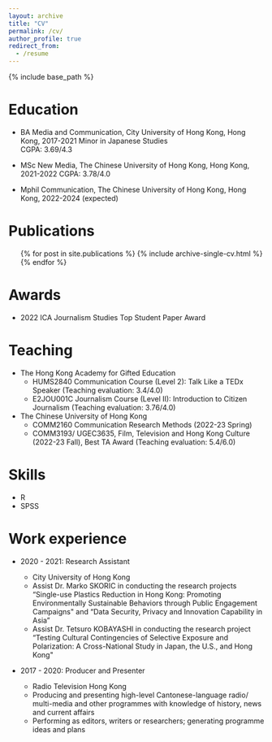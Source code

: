 ```yaml
---
layout: archive
title: "CV"
permalink: /cv/
author_profile: true
redirect_from:
  - /resume
---
```


{% include base_path %}

Education
======
* BA Media and Communication, City University of Hong Kong, Hong Kong, 2017-2021
Minor in Japanese Studies	 
CGPA: 3.69/4.3

* MSc New Media, The Chinese University of Hong Kong, Hong Kong, 2021-2022
CGPA: 3.78/4.0

* Mphil Communication, The Chinese University of Hong Kong, Hong Kong, 2022-2024 (expected)

Publications
======
  <ul>{% for post in site.publications %}
    {% include archive-single-cv.html %}
  {% endfor %}</ul>
  
Awards
======
* 2022 ICA Journalism Studies Top Student Paper Award
 
Teaching
======
* The Hong Kong Academy for Gifted Education
  * HUMS2840 Communication Course (Level 2): Talk Like a TEDx Speaker (Teaching evaluation: 3.4/4.0)
  * E2JOU001C Journalism Course (Level II): Introduction to Citizen Journalism (Teaching evaluation: 3.76/4.0)
* The Chinese University of Hong Kong
  * COMM2160 Communication Research Methods (2022-23 Spring)
  * COMM3193/ UGEC3635, Film, Television and Hong Kong Culture (2022-23 Fall), Best TA Award (Teaching evaluation: 5.4/6.0)  

Skills
======
* R
* SPSS

Work experience
======
* 2020 - 2021: Research Assistant
  * City University of Hong Kong
  * Assist Dr. Marko SKORIC in conducting the research projects “Single-use Plastics Reduction in Hong Kong: Promoting Environmentally Sustainable Behaviors through Public Engagement Campaigns" and “Data Security, Privacy and Innovation Capability in Asia”
  * Assist Dr. Tetsuro KOBAYASHI in conducting the research project “Testing Cultural Contingencies of Selective Exposure and Polarization: A Cross-National Study in Japan, the U.S., and Hong Kong"

* 2017 - 2020: Producer and Presenter
  * Radio Television Hong Kong
  * Producing and presenting high-level Cantonese-language radio/ multi-media and other programmes with knowledge of history, news and current affairs
  * Performing as editors, writers or researchers; generating programme ideas and plans
 
